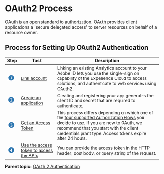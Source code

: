 # OAuth2 Process

 

OAuth is an open standard to authorization. OAuth provides client applications a 'secure delegated access' to server resources on behalf of a resource owner.

## Process for Setting Up OAuth2 Authentication

|Step|Task|Description|
|----|----|-----------|
|![](graphics/step1_icon.png) |[Link account](auth_link_account.md#) |Linking an existing Analytics account to your Adobe ID lets you use the single-sign on capability of the Experience Cloud to access solutions, and authenticate to web services using OAuth2.|
|![](graphics/step2_icon.png) |[Create an application](auth_register_app.md#) |Creating and registering your app generates the client ID and secret that are required to authenticate.|
|![](graphics/step3_icon.png) |[Get an Access Token](auth_obtain_access_token.md#) |This process differs depending on which one of the [four supported Authorization Flows](auth_obtain_access_token.md#) you decide to use. If you are new to OAuth, we recommend that you start with the client credentials grant type. Access tokens expire after 24 hours. |
|![](graphics/step4_icon.png) |[Use the access token to access the APIs](auth_tokens.md#) |You can provide the access token in the HTTP header, post body, or query string of the request.|

**Parent topic:** [OAuth 2 Authentication](auth_overview.md)

